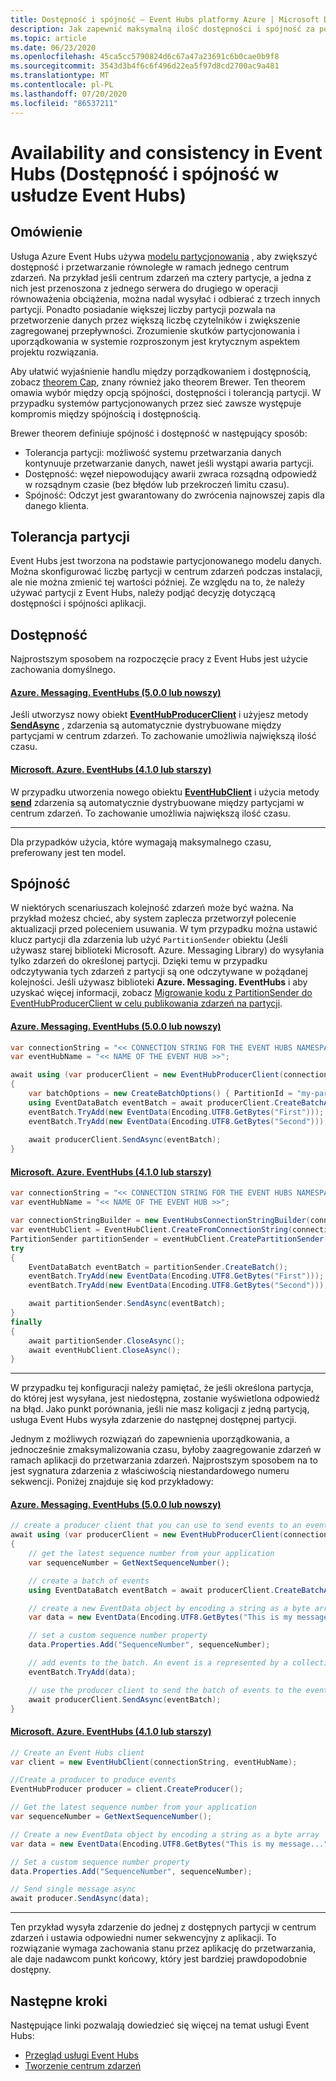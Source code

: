 ```yaml
---
title: Dostępność i spójność — Event Hubs platformy Azure | Microsoft Docs
description: Jak zapewnić maksymalną ilość dostępności i spójność za pomocą usługi Azure Event Hubs przy użyciu partycji.
ms.topic: article
ms.date: 06/23/2020
ms.openlocfilehash: 45ca5cc5790824d6c67a47a23691c6b0cae0b9f8
ms.sourcegitcommit: 3543d3b4f6c6f496d22ea5f97d8cd2700ac9a481
ms.translationtype: MT
ms.contentlocale: pl-PL
ms.lasthandoff: 07/20/2020
ms.locfileid: "86537211"
---
```

# <a name="availability-and-consistency-in-event-hubs"></a>Availability and consistency in Event Hubs (Dostępność i spójność w usłudze Event Hubs)

## <a name="overview"></a>Omówienie
Usługa Azure Event Hubs używa [modelu partycjonowania](event-hubs-scalability.md#partitions) , aby zwiększyć dostępność i przetwarzanie równoległe w ramach jednego centrum zdarzeń. Na przykład jeśli centrum zdarzeń ma cztery partycje, a jedna z nich jest przenoszona z jednego serwera do drugiego w operacji równoważenia obciążenia, można nadal wysyłać i odbierać z trzech innych partycji. Ponadto posiadanie większej liczby partycji pozwala na przetworzenie danych przez większą liczbę czytelników i zwiększenie zagregowanej przepływności. Zrozumienie skutków partycjonowania i uporządkowania w systemie rozproszonym jest krytycznym aspektem projektu rozwiązania.

Aby ułatwić wyjaśnienie handlu między porządkowaniem i dostępnością, zobacz [theorem Cap](https://en.wikipedia.org/wiki/CAP_theorem), znany również jako theorem Brewer. Ten theorem omawia wybór między opcją spójności, dostępności i tolerancją partycji. W przypadku systemów partycjonowanych przez sieć zawsze występuje kompromis między spójnością i dostępnością.

Brewer theorem definiuje spójność i dostępność w następujący sposób:
* Tolerancja partycji: możliwość systemu przetwarzania danych kontynuuje przetwarzanie danych, nawet jeśli wystąpi awaria partycji.
* Dostępność: węzeł niepowodujący awarii zwraca rozsądną odpowiedź w rozsądnym czasie (bez błędów lub przekroczeń limitu czasu).
* Spójność: Odczyt jest gwarantowany do zwrócenia najnowszej zapis dla danego klienta.

## <a name="partition-tolerance"></a>Tolerancja partycji
Event Hubs jest tworzona na podstawie partycjonowanego modelu danych. Można skonfigurować liczbę partycji w centrum zdarzeń podczas instalacji, ale nie można zmienić tej wartości później. Ze względu na to, że należy używać partycji z Event Hubs, należy podjąć decyzję dotyczącą dostępności i spójności aplikacji.

## <a name="availability"></a>Dostępność
Najprostszym sposobem na rozpoczęcie pracy z Event Hubs jest użycie zachowania domyślnego. 

#### <a name="azuremessagingeventhubs-500-or-later"></a>[Azure. Messaging. EventHubs (5.0.0 lub nowszy)](#tab/latest)
Jeśli utworzysz nowy obiekt **[EventHubProducerClient](/dotnet/api/azure.messaging.eventhubs.producer.eventhubproducerclient?view=azure-dotnet)** i użyjesz metody **[SendAsync](/dotnet/api/azure.messaging.eventhubs.producer.eventhubproducerclient.sendasync?view=azure-dotnet)** , zdarzenia są automatycznie dystrybuowane między partycjami w centrum zdarzeń. To zachowanie umożliwia największą ilość czasu.

#### <a name="microsoftazureeventhubs-410-or-earlier"></a>[Microsoft. Azure. EventHubs (4.1.0 lub starszy)](#tab/old)
W przypadku utworzenia nowego obiektu **[EventHubClient](/dotnet/api/microsoft.azure.eventhubs.eventhubclient)** i użycia metody **[send](/dotnet/api/microsoft.azure.eventhubs.eventhubclient.sendasync?view=azure-dotnet#Microsoft_Azure_EventHubs_EventHubClient_SendAsync_Microsoft_Azure_EventHubs_EventData_)** zdarzenia są automatycznie dystrybuowane między partycjami w centrum zdarzeń. To zachowanie umożliwia największą ilość czasu.

---

Dla przypadków użycia, które wymagają maksymalnego czasu, preferowany jest ten model.

## <a name="consistency"></a>Spójność
W niektórych scenariuszach kolejność zdarzeń może być ważna. Na przykład możesz chcieć, aby system zaplecza przetworzył polecenie aktualizacji przed poleceniem usuwania. W tym przypadku można ustawić klucz partycji dla zdarzenia lub użyć `PartitionSender` obiektu (Jeśli używasz starej biblioteki Microsoft. Azure. Messaging Library) do wysyłania tylko zdarzeń do określonej partycji. Dzięki temu w przypadku odczytywania tych zdarzeń z partycji są one odczytywane w pożądanej kolejności. Jeśli używasz biblioteki **Azure. Messaging. EventHubs** i aby uzyskać więcej informacji, zobacz [Migrowanie kodu z PartitionSender do EventHubProducerClient w celu publikowania zdarzeń na partycji](https://github.com/Azure/azure-sdk-for-net/blob/master/sdk/eventhub/Azure.Messaging.EventHubs/MigrationGuide.md#migrating-code-from-partitionsender-to-eventhubproducerclient-for-publishing-events-to-a-partition).

#### <a name="azuremessagingeventhubs-500-or-later"></a>[Azure. Messaging. EventHubs (5.0.0 lub nowszy)](#tab/latest)

```csharp
var connectionString = "<< CONNECTION STRING FOR THE EVENT HUBS NAMESPACE >>";
var eventHubName = "<< NAME OF THE EVENT HUB >>";

await using (var producerClient = new EventHubProducerClient(connectionString, eventHubName))
{
    var batchOptions = new CreateBatchOptions() { PartitionId = "my-partition-id" };
    using EventDataBatch eventBatch = await producerClient.CreateBatchAsync(batchOptions);
    eventBatch.TryAdd(new EventData(Encoding.UTF8.GetBytes("First")));
    eventBatch.TryAdd(new EventData(Encoding.UTF8.GetBytes("Second")));
    
    await producerClient.SendAsync(eventBatch);
}
```

#### <a name="microsoftazureeventhubs-410-or-earlier"></a>[Microsoft. Azure. EventHubs (4.1.0 lub starszy)](#tab/old)

```csharp
var connectionString = "<< CONNECTION STRING FOR THE EVENT HUBS NAMESPACE >>";
var eventHubName = "<< NAME OF THE EVENT HUB >>";

var connectionStringBuilder = new EventHubsConnectionStringBuilder(connectionString){ EntityPath = eventHubName }; 
var eventHubClient = EventHubClient.CreateFromConnectionString(connectionStringBuilder.ToString());
PartitionSender partitionSender = eventHubClient.CreatePartitionSender("my-partition-id");
try
{
    EventDataBatch eventBatch = partitionSender.CreateBatch();
    eventBatch.TryAdd(new EventData(Encoding.UTF8.GetBytes("First")));
    eventBatch.TryAdd(new EventData(Encoding.UTF8.GetBytes("Second")));

    await partitionSender.SendAsync(eventBatch);
}
finally
{
    await partitionSender.CloseAsync();
    await eventHubClient.CloseAsync();
}
```

---

W przypadku tej konfiguracji należy pamiętać, że jeśli określona partycja, do której jest wysyłana, jest niedostępna, zostanie wyświetlona odpowiedź na błąd. Jako punkt porównania, jeśli nie masz koligacji z jedną partycją, usługa Event Hubs wysyła zdarzenie do następnej dostępnej partycji.

Jednym z możliwych rozwiązań do zapewnienia uporządkowania, a jednocześnie zmaksymalizowania czasu, byłoby zaagregowanie zdarzeń w ramach aplikacji do przetwarzania zdarzeń. Najprostszym sposobem na to jest sygnatura zdarzenia z właściwością niestandardowego numeru sekwencji. Poniżej znajduje się kod przykładowy:

#### <a name="azuremessagingeventhubs-500-or-later"></a>[Azure. Messaging. EventHubs (5.0.0 lub nowszy)](#tab/latest)

```csharp
// create a producer client that you can use to send events to an event hub
await using (var producerClient = new EventHubProducerClient(connectionString, eventHubName))
{
    // get the latest sequence number from your application
    var sequenceNumber = GetNextSequenceNumber();

    // create a batch of events 
    using EventDataBatch eventBatch = await producerClient.CreateBatchAsync();

    // create a new EventData object by encoding a string as a byte array
    var data = new EventData(Encoding.UTF8.GetBytes("This is my message..."));

    // set a custom sequence number property
    data.Properties.Add("SequenceNumber", sequenceNumber);

    // add events to the batch. An event is a represented by a collection of bytes and metadata. 
    eventBatch.TryAdd(data);

    // use the producer client to send the batch of events to the event hub
    await producerClient.SendAsync(eventBatch);
}
```

#### <a name="microsoftazureeventhubs-410-or-earlier"></a>[Microsoft. Azure. EventHubs (4.1.0 lub starszy)](#tab/old)
```csharp
// Create an Event Hubs client
var client = new EventHubClient(connectionString, eventHubName);

//Create a producer to produce events
EventHubProducer producer = client.CreateProducer();

// Get the latest sequence number from your application 
var sequenceNumber = GetNextSequenceNumber();

// Create a new EventData object by encoding a string as a byte array
var data = new EventData(Encoding.UTF8.GetBytes("This is my message..."));

// Set a custom sequence number property
data.Properties.Add("SequenceNumber", sequenceNumber);

// Send single message async
await producer.SendAsync(data);
```
---

Ten przykład wysyła zdarzenie do jednej z dostępnych partycji w centrum zdarzeń i ustawia odpowiedni numer sekwencyjny z aplikacji. To rozwiązanie wymaga zachowania stanu przez aplikację do przetwarzania, ale daje nadawcom punkt końcowy, który jest bardziej prawdopodobnie dostępny.

## <a name="next-steps"></a>Następne kroki
Następujące linki pozwalają dowiedzieć się więcej na temat usługi Event Hubs:

* [Przegląd usługi Event Hubs](./event-hubs-about.md)
* [Tworzenie centrum zdarzeń](event-hubs-create.md)

